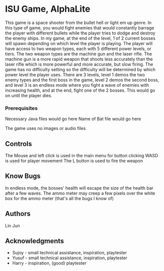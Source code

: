 # ISU Game, AlphaLite
This game is a space shooter from the bullet hell or light em up genre. In this type of game, you would fight enemies that would constantly barrage the player with different bullets while the player tries to dodge and destroy the enemy ships. In my game, at the end of the level, 1 of 2 current bosses will spawn depending on which level the player is playing. The player will have access to two weapon types, each with 5 different power levels, or tiers. The two weapon types are the machine gun and the laser rifle. The machine gun is a more rapid weapon that shoots less accurately than the laser rifle which is more powerful and more accurate, but slow firing. The game has no difficulty setting so the difficulty will be determined by which power level the player uses. There are 3 levels, level 1 demos the two enemy types and the first boss in the game, level 2 demos the second boss, and level 3 is an endless mode where you fight a wave of enemies with increasing health, and at the end, fight one of the 2 bosses. This would go on until the player dies.

### Prerequisites

Necessary Java files would go here
Name of Bat file would go here

The game uses no images or audio files

## Controls

The Mouse and left click is used in the main menu for button clicking
WASD is used for player movement
The L button is used to fire the weapon

## Know Bugs

In endless mode, the bosses' health will escape the size of the health bar after a few waves.
The ammo meter may creep a few pixels over the white box for the ammo meter
(that's all the bugs I know of)

## Authors

Lin Jun

## Acknowledgments

* Sujoy - small technical assistance, inspiration, playtester
* Yusuf - small technical assistance, inspiration, playtester
* Harry - inspiration, (good) playtester
